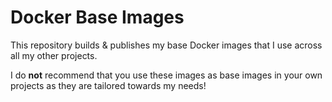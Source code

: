 # Docker Base Images

This repository builds & publishes my base Docker images that I use across all my other projects.

I do **not** recommend that you use these images as base images in your own projects as they are tailored towards my needs!
